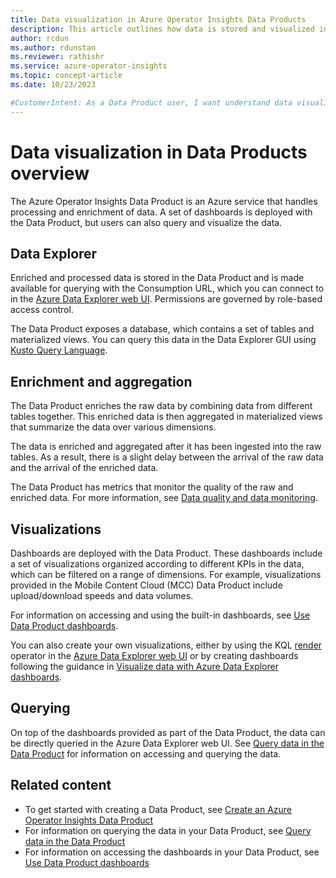 ```yaml
---
title: Data visualization in Azure Operator Insights Data Products
description: This article outlines how data is stored and visualized in Azure Operator Insights Data Products.
author: rcdun
ms.author: rdunstan
ms.reviewer: rathishr
ms.service: azure-operator-insights
ms.topic: concept-article
ms.date: 10/23/2023

#CustomerIntent: As a Data Product user, I want understand data visualization in the Data Product so that I can access my data.
---
```


# Data visualization in Data Products overview

The Azure Operator Insights Data Product is an Azure service that handles processing and enrichment of data. A set of dashboards is deployed with the Data Product, but users can also query and visualize the data.

## Data Explorer

Enriched and processed data is stored in the Data Product and is made available for querying with the Consumption URL, which you can connect to in the [Azure Data Explorer web UI](https://dataexplorer.azure.com/). Permissions are governed by role-based access control.

The Data Product exposes a database, which contains a set of tables and materialized views. You can query this data in the Data Explorer GUI using [Kusto Query Language](/azure/data-explorer/kusto/query/).

## Enrichment and aggregation

The Data Product enriches the raw data by combining data from different tables together. This enriched data is then aggregated in materialized views that summarize the data over various dimensions.

The data is enriched and aggregated after it has been ingested into the raw tables. As a result, there is a slight delay between the arrival of the raw data and the arrival of the enriched data.

The Data Product has metrics that monitor the quality of the raw and enriched data. For more information, see [Data quality and data monitoring](concept-data-quality-monitoring.md).

## Visualizations

Dashboards are deployed with the Data Product. These dashboards include a set of visualizations organized according to different KPIs in the data, which can be filtered on a range of dimensions. For example, visualizations provided in the Mobile Content Cloud (MCC) Data Product include upload/download speeds and data volumes.

For information on accessing and using the built-in dashboards, see [Use Data Product dashboards](dashboards-use.md).

You can also create your own visualizations, either by using the KQL [render](/azure/data-explorer/kusto/query/renderoperator?pivots=azuredataexplorer) operator in the [Azure Data Explorer web UI](https://dataexplorer.azure.com/) or by creating dashboards following the guidance in [Visualize data with Azure Data Explorer dashboards](/azure/data-explorer/azure-data-explorer-dashboards).

## Querying

On top of the dashboards provided as part of the Data Product, the data can be directly queried in the Azure Data Explorer web UI. See [Query data in the Data Product](data-query.md) for information on accessing and querying the data.

## Related content

- To get started with creating a Data Product, see [Create an Azure Operator Insights Data Product](data-product-create.md)
- For information on querying the data in your Data Product, see [Query data in the Data Product](data-query.md)
- For information on accessing the dashboards in your Data Product, see [Use Data Product dashboards](dashboards-use.md)
